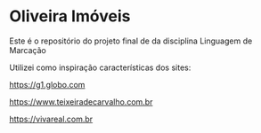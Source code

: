 # Oliveira Imóveis

Este é o repositório do projeto final de da disciplina Linguagem de Marcação

Utilizei como inspiração características dos sites:

https://g1.globo.com

https://www.teixeiradecarvalho.com.br

https://vivareal.com.br

